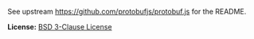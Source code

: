 See upstream <https://github.com/protobufjs/protobuf.js> for the README.

**License:** [BSD 3-Clause License](https://opensource.org/licenses/BSD-3-Clause)
